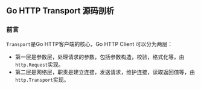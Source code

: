 ## Go HTTP Transport 源码剖析

### 前言
`Transport`是Go HTTP客户端的核心，Go HTTP Client 可以分为两层：
- 第一层是参数层，处理请求的参数，包括参数构造，校验，格式化等，由`http.Request`实现。
- 第二层是网络层，职责是建立连接，发送请求，维护连接，读取返回值等，由`http.Transport`实现。
